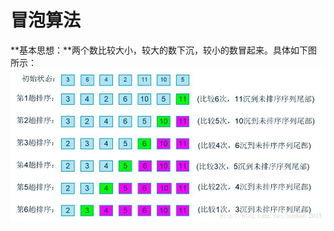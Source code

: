 # 冒泡算法
**基本思想：**两个数比较大小，较大的数下沉，较小的数冒起来。具体如下图所示：
<img src="https://github.com/linpeixun/arithmetic-go/blob/master/sort/bubble.jpg?raw=true">